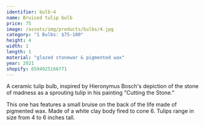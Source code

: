 ```yaml
---
identifier: bulb-4
name: Bruised tulip bulb
price: 75
image: /assets/img/products/bulbs/4.jpg
category: "1 Bulbs: $75-100"
height: 4
width: 1
length: 1
material: "glazed stonewar & pigmented wax"
year: 2021
shopify: 6594925166771
---
```


A ceramic tulip bulb, inspired by  Hieronymus Bosch's depiction of the stone of madness as a sprouting tulip in his painting "Cutting the Stone."

This one has features a small bruise on the back of the life made of pigmented wax. Made of a white clay body fired to cone 6. Tulips range in size from 4 to 6 inches tall.